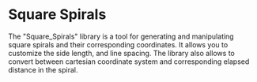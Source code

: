 # Square Spirals
The "Square_Spirals" library is a tool for generating and manipulating square spirals and their corresponding coordinates. It allows you to customize the side length, and line spacing. The library also allows to convert between cartesian coordinate system and corresponding elapsed distance in the spiral.
